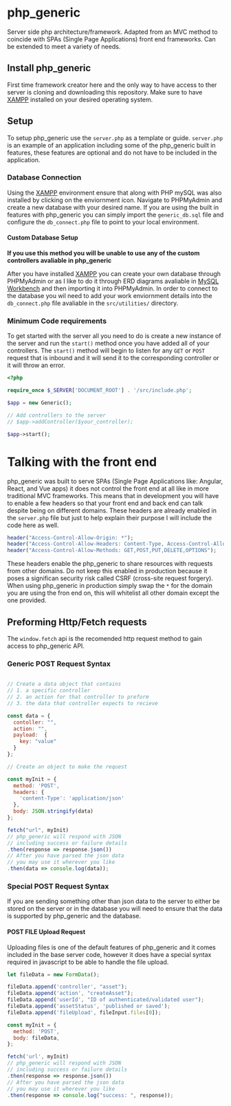 # php_generic

Server side php architecture/framework. Adapted from an MVC method to coincide with SPAs (Single Page Applications) front end frameworks. Can be extended to meet a variety of needs.

## Install php_generic

First time framework creator here and the only way to have access to ther server is cloning and downloading this repository. Make sure to have [XAMPP](https://www.apachefriends.org/index.html "Apache Friends Website") installed on your desired operating system.

## Setup

To setup php_generic use the `server.php` as a template or guide. `server.php` is an example of an application including some of the php_generic built in features, these features are optional and do not have to be included in the application.

### Database Connection

Using the [XAMPP](https://www.apachefriends.org/index.html "Apache Friends Website") environment ensure that along with PHP mySQL was also installed by clicking on the enviornment icon. Navigate to PHPMyAdmin and create a new database with your desired name. If you are using the built in features with php_generic you can simply import the `generic_db.sql` file and configure the `db_connect.php` file to point to your local environment.

#### Custom Database Setup

**If you use this method you will be unable to use any of the custom controllers avaliable in php_generic**

After you have installed [XAMPP](https://www.apachefriends.org/index.html "Apache Friends Website") you can create your own database through PHPMyAdmin or as I like to do it through ERD diagrams avaliable in [MySQL Workbench](https://dev.mysql.com/downloads/workbench/ "MySQL Workbench download") and then importing it into PHPMyAdmin. In order to connect to the database you wil need to add your work enviornment details into the `db_connect.php` file avaliable in the `src/utilities/` directory.

### Minimum Code requirements

To get started with the server all you need to do is create a new instance of the server and run the `start()` method once you have added all of your controllers. The `start()` method will begin to listen for any `GET` or `POST` request that is inbound and it will send it to the corresponding controller or it will throw an error.

```php
<?php

require_once $_SERVER['DOCUMENT_ROOT'] . '/src/include.php';

$app = new Generic();

// Add controllers to the server
// $app->addController($your_controller);

$app->start();
```


# Talking with the front end

php_generic was built to serve SPAs (Single Page Applications like: Angular, React, and Vue apps) it does not control the front end at all like in more traditional MVC frameworks. This means that in development you will have to enable a few headers so that your front end and back end can talk despite being on different domains. These headers are already enabled in the `server.php` file but just to help explain their purpose I will include the code here as well.

```php
header("Access-Control-Allow-Origin: *");
header("Access-Control-Allow-Headers: Content-Type, Access-Control-Allow-Headers, Authorization, X-Requested-With");
header("Access-Control-Allow-Methods: GET,POST,PUT,DELETE,OPTIONS");
```

These headers enable the php_generic to share resources with requests from other domains. Do not keep this enabled in production because it poses a significan security risk called CSRF (cross-site request forgery). When using php_generic in production simply swap the `*` for the domain you are using the fron end on, this will whitelist all other domain except the one provided.

## Preforming Http/Fetch requests

The `window.fetch` api is the recomended http request method to gain access to php_generic API.

### Generic POST Request Syntax

```javascript

// Create a data object that contains
// 1. a specific controller
// 2. an action for that controller to preform
// 3. the data that controller expects to recieve

const data = {
  contoller: "",
  action: "",
  payload:  {
    key: "value"
  }
};

// Create an object to make the request

const myInit = {
  method: 'POST',
  headers: {
    'content-Type': 'application/json'
  },
  body: JSON.stringify(data)
};

fetch("url", myInit)
// php_generic will respond with JSON
// including success or failure details
.then(response => response.json())
// After you have parsed the json data 
// you may use it wherever you like
.then(data => console.log(data));

```

### Special POST Request Syntax

If you are sending something other than json data to the server to either be stored on the server or in the database you will need to ensure that the data is supported by php_generic and the database. 

#### POST FILE Upload Request

Uploading files is one of the default features of php_generic and it comes included in the base server code, however it does have a special syntax required in javascript to be able to handle the file upload.

```javascript
let fileData = new FormData();

fileData.append('controller', "asset");
fileData.append('action', "createAsset");
fileData.append('userId', "ID of authenticated/validated user");
fileData.append('assetStatus', 'published or saved');
fileData.append('fileUpload', fileInput.files[0]);

const myInit = {
  method: 'POST',
  body: fileData,
};

fetch('url', myInit)
// php_generic will respond with JSON
// including success or failure details
.then(response => response.json())
// After you have parsed the json data 
// you may use it wherever you like
.then(response => console.log("success: ", response));
```